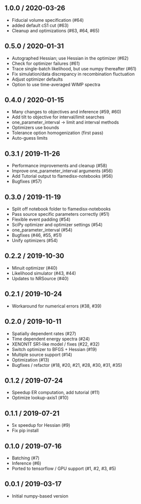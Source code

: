 1.0.0 / 2020-03-26
------------------
- Fiducial volume specification (#64)
- added default cS1 cut (#63)
- Cleanup and optimizations (#63, #64, #65)

0.5.0 / 2020-01-31
------------------
- Autographed Hessian; use Hessian in the optimizer (#62)
- Check for optimizer failures (#61) 
- Trace single-batch likelihood, but use numpy thereafter (#61)
- Fix simulation/data discrepancy in recombination fluctuation
- Adjust optimizer defaults
- Option to use time-averaged WIMP spectra

0.4.0 / 2020-01-15
-------------------
- Many changes to objectives and inference (#59, #60)
- Add tilt to objective for interval/limit searches
- one_parameter_interval -> limit and interval methods
- Optimizers use bounds
- Tolerance option homogenization (first pass)
- Auto-guess limits

0.3.1 / 2019-11-26
------------------
- Performance improvements and cleanup (#58)
- Improve one_parameter_interval arguments (#56)
- Add Tutorial output to flamedisx-notebooks (#56)
- Bugfixes (#57)

0.3.0 / 2019-11-19
------------------
- Split off notebook folder to flamedisx-notebooks
- Pass source specific parameters correctly (#51)
- Flexible event padding (#54)
- SciPy optimizer and optimizer settings (#54)
- one_parameter_interval (#54)
- Bugfixes (#46, #55, #51)
- Unify optimizers (#54)

0.2.2 / 2019-10-30
------------------
- Minuit optimizer (#40)
- Likelihood simulator (#43, #44)
- Updates to NRSource (#40)

0.2.1 / 2019-10-24
------------------
- Workaround for numerical errors (#38, #39)

0.2.0 / 2019-10-11
------------------
- Spatially dependent rates (#27)
- Time dependent energy spectra (#24)
- XENON1T SR1-like model / fixes (#22, #32)
- Switch optimizer to BFGS + Hessian (#19)
- Multiple source support (#14)
- Optimization (#13)
- Bugfixes / refactor (#18, #20, #21, #28, #30, #31, #35)

0.1.2 / 2019-07-24
-------------------
- Speedup ER computation, add tutorial (#11)
- Optimize lookup-axis1 (#10)

0.1.1 / 2019-07-21
-------------------
- 5x speedup for Hessian (#9)
- Fix pip install

0.1.0 / 2019-07-16
-------------------
- Batching (#7)
- Inference (#6)
- Ported to tensorflow / GPU support (#1, #2, #3, #5)

0.0.1 / 2019-03-17
------------------
- Initial numpy-based version
